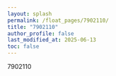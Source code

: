 ```yaml
---
layout: splash
permalink: /float_pages/7902110/
title: "7902110"
author_profile: false
last_modified_at: 2025-06-13
toc: false
---
```

 
7902110
